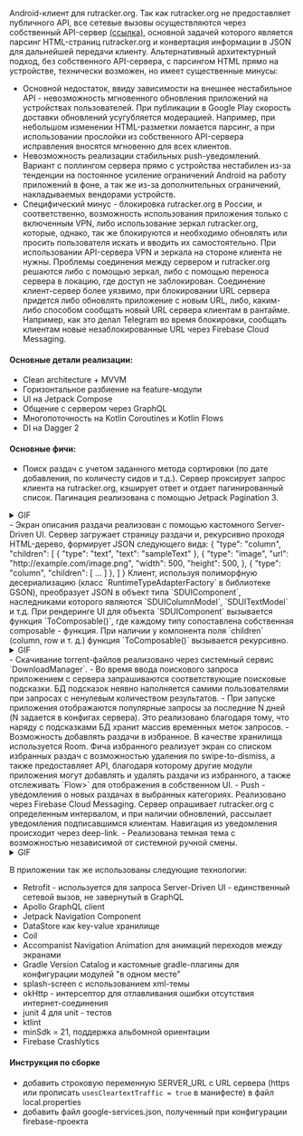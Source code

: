 Android-клиент для rutracker.org. Так как rutracker.org не предоставляет
публичного API, все сетевые вызовы осуществляются через собственный API-сервер
[(ссылка)](https://github.com/arBespalov/rt-api),
основной задачей которого является парсинг HTML-страниц rutracker.org и конвертация информации в
JSON для дальнейшей передачи клиенту. Альтернативный архитектурный подход, без собственного
API-сервера, с парсингом HTML прямо на устройстве, технически возможен, но имеет существенные
минусы:
- Основной недостаток, ввиду зависимости на внешнее нестабильное API - невозможность мгновенного
обновления приложений на устройствах пользователей. При публикации в Google Play скорость
доставки обновлений усугубляется модерацией. Например, при небольшом изменении HTML-разметки
ломается парсинг, а при использовании прослойки из собственного API-сервера исправления вносятся
мгновенно для всех клиентов.
- Невозможность реализации стабильных push-уведомлений. Вариант с поллингом сервера прямо с
устройства нестабилен из-за тенденции на постоянное усиление ограничений Android на
работу приложений в фоне, а так же из-за дополнительных ограничений, накладываемых вендорами
устройств.
- Специфический минус - блокировка rutracker.org в России, и соответственно, возможность
использования приложения только с включенным VPN, либо использование зеркал rutracker.org,
которые, однако, так же блокируются и необходимо обновлять или просить пользователя искать и
вводить их самостоятельно. При использовании API-сервера VPN и зеркала на стороне клиента не нужны.
Проблемы соединения между сервером и rutracker.org решаются либо с помощью зеркал, либо с помощью
переноса сервера в локацию, где доступ не заблокирован. Соединение клиент-сервер более уязвимо,
при блокировании URL сервера придется либо обновлять приложение с новым URL, либо, каким-либо
способом сообщать новый URL сервера клиентам в рантайме. Например, как это делал Telegram во время
блокировки, сообщать клиентам новые незаблокированные URL через Firebase Cloud Messaging.

#### Основные детали реализации:
- Clean architecture + MVVM
- Горизонтальное разбиение на feature-модули
- UI на Jetpack Compose
- Общение с сервером через GraphQL
- Многопоточность на Kotlin Coroutines и Kotlin Flows
- DI на Dagger 2

#### Основные фичи:
- Поиск раздач с учетом заданного метода сортировки (по дате добавления, по количесту сидов и т.д.).
Сервер проксирует запрос клиента на rutracker.org, кэширует ответ и отдает пагинированный список.
Пагинация реализована с помощью Jetpack Pagination 3.
<details>
<summary>GIF</summary>
<img src="screenshots/search.gif">
</details>
- Экран описания раздачи реализован с помощью кастомного Server-Driven UI. Сервер загружает страницу
раздачи и, рекурсивно проходя HTML-дерево, формирует JSON следующего вида:
      {
        "type": "column",
        "children": [
            {
              "type": "text",
              "text": "sampleText"
            },
            {
              "type": "image",
              "url": "http://example.com/image.png",
              "width": 500,
              "height": 500,
            },
            {  
              "type": "column",
              "children": [
                ...
              ]
            },
        ]
      }
Клиент, используя полиморфную десериализацию (класс `RuntimeTypeAdapterFactory` в библиотеке GSON),
преобразует JSON в объект типа `SDUIComponent`, наследниками которого являются `SDUIColumnModel`,
`SDUITextModel` и т.д. При рендеринге UI для объекта `SDUIComponent` вызывается функция
`ToComposable()`, где каждому типу сопоставлена собственная composable - функция. При наличии у
компонента поля `children` (column, row и т. д.) функция `ToComposable()` вызывается рекурсивно.
<details>
<summary>GIF</summary>
<img src="screenshots/sdui.gif">
</details>
- Скачивание torrent-файлов реализовано через системный сервис `DownloadManager`.
- Во время ввода поискового запроса приложением с сервера запрашиваются соответствующие поисковые
подсказки. БД подсказок неявно наполняется самими пользователями при запросах с ненулевым
количеством результатов.
- При запуске приложения отображаются популярные запросы за последние N дней (N задается в конфигах
сервера). Это реализовано благодаря тому, что наряду с подсказками БД хранит массив временных
меток запросов.
- Возможность добавлять раздачи в избранное. В качестве хранилища используется Room. Фича
избранного реализует экран со списком избранных раздач с возможностью удаления по swipe-to-dismiss,
а также предоставляет API, благодаря которому другие модули приложения могут добавлять и
удалять раздачи из избранного, а также отслеживать `Flow<List<Favorite>>` для отображения в
собственном UI.
- Push - уведомления о новых раздачах в выбранных категориях. Реализовано через Firebase Cloud
Messaging. Сервер опрашивает rutracker.org с определенным интервалом, и при наличии обновлений,
рассылает уведомления подписавшимся клиентам. Навигация из уведомления происходит через deep-link.
- Реализована темная тема с возможностью независимой от системной ручной смены.
<details>
<summary>GIF</summary>
<img src="screenshots/dark_mode.gif">
</details>

В приложении так же использованы следующие технологии:
- Retrofit - используется для запроса Server-Driven UI - единственный сетевой вызов, не
завернутый в GraphQL
- Apollo GraphQL client
- Jetpack Navigation Component
- DataStore как key-value хранилище
- Coil
- Accompanist Navigation Animation для анимаций переходов между экранами
- Gradle Version Catalog и кастомные gradle-плагины для конфигурации модулей "в одном месте"
- splash-screen с использованием xml-темы
- okHttp - интерсептор для отлавливания ошибки отсутствия интернет-соединения
- junit 4 для unit - тестов
- ktlint
- minSdk = 21, поддержка альбомной ориентации
- Firebase Crashlytics

#### Инструкция по сборке
- добавить строковую переменную SERVER_URL с URL сервера (https или прописать
`usesCleartextTraffic = true` в манифесте) в файл local.properties
- добавить файл google-services.json, полученный при конфигурации firebase-проекта
